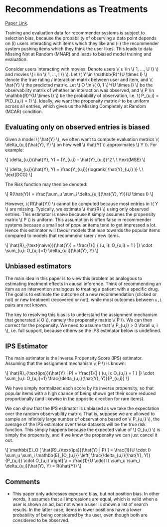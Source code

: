 # Recommendations as Treatments

[Paper Link](https://arxiv.org/pdf/1602.05352.pdf).

Training and evaluation data for recommender systems is subject to selection bias, because the probability of observing a data point depends on (i) users interacting with items which they like and (ii) the recommender system pushing items which they think the user likes. This leads to data Missing Not at Random (MNAR) and leads to biased model training and evaluation.

Consider users interacting with movies. Denote users \\( u \in \\{ 1, ..., U \\} \\) and movies \\( i \in \\{ 1, ..., I \\} \\). Let \\( Y \in \mathbb{R}^{U \times I} \\) denote the true rating / interaction matrix between user and item, and \\( \hat{Y} \\) the predicted matrix. Let \\( O \in \\{ 0, 1 \\}^{U \times I} \\) be the observability matrix of whether an interaction was observed, and \\( P \in \mathbb{R}^{U \times I} \\) be the probability of observation, i.e. \\( P_{u,i} = P(O_{u,i} = 1) \\). Ideally, we want the propensity matrix `P` to be uniform across all entries, which gives us the Missing Completely at Random (MCAR) condition.

## Evaluating only on observed entries is biased

Given a model \\( \hat{Y} \\), we often want to compute evaluation metrics \\( \delta_{u,i}(\hat{Y}, Y) \\) on how well \\( \hat{Y} \\) approximates \\( Y \\). For example:

\\[
    \delta_{u,i}(\hat{Y}, Y) = (Y_{u,i} - \hat{Y}_{u,i})^2 \ \ \text{MSE}
\\]

\\[
    \delta_{u,i}(\hat{Y}, Y) = \frac{Y_{u,i}}{logrank( \hat{Y}_{u,i} )} \ \ \text{DCG}
\\]

The Risk function may then be denoted:

\\[
    R(\hat{Y}) = \frac{\sum_u \sum_i \delta_{u,i}(\hat{Y}, Y)}{U \times I}
\\]

However, \\( R(\hat{Y}) \\) cannot be computed because most entries in \\( Y \\) are missing. Typically, we estimate \\( \hat{R} \\) using only observed entries. This estimator is naive because it simply assumes the propensity matrix \\( P \\) is uniform. This assumption is often false in recommender systems because a small set of popular items tend to get impressed a lot. Hence this estimator will favour models that lean towards the popular items compared to models that recommend rarer / new items.

\\[
    \hat{R}\_{\text{naive}}(\hat{Y}) = 
        \frac{1}{| \{ (u, i): O_{u,i} = 1  \} |} 
            \cdot 
        \sum_{u,i: O_{u,i}=1} \delta_{u,i}(\hat{Y}, Y)
\\]

## Unbiased estimators

The main idea in this paper is to view this problem as analogous to estimating treatment effects in causal inference. Think of recommending an item as an intervention analogous to treating a patient with a specific drug. The goal is to estimate the outcome of a new recommendation (clicked or not) or new treatment (recovered or not), while most outcomes between `u,i` pairs are not known.

The key to resolving this bias is to understand the assignment mechanism that generated \\( O \\), namely the propensity matrix \\( P \\). We can then correct for the propensity. We need to assume that \\( P_{u,i} > 0 \forall u, i \\), i.e. full support, because otherwise the IPS estimator below is undefined.

## IPS Estimator

The main estimator is the Inverse Propensity Score (IPS) estimator. Assuming that the assignment mechanism \\( P \\) is known:

\\[
    \hat{R}\_{\text{ips}}(\hat{Y} | P) = 
        \frac{1}{| \{ (u, i): O_{u,i} = 1  \} |} 
            \cdot 
        \sum_{u,i: O_{u,i}=1} \frac{\delta_{u,i}(\hat{Y}, Y)}{P_{u,i}}
\\]

We have simply normalized each score by its inverse propensity, so that popular items with a high chance of being shown get their score reduced proportionally (and likewise in the opposite direction for rare items).

We can show that the IPS estimator is unbiased as we take the expectation over the random observability matrix. That is, suppose we are allowed to sample an infinitely large number of observations based on \\( P_{u,i} \\), the average of the IPS estimator over these datasets will be the true risk function. This simply happens because the expected value of \\( O_{u,i} \\) is simply the propensity, and if we know the propensity we can just cancel it out.

\\[
    \mathbb{E}_O [ \hat{R}\_{\text{ips}}(\hat{Y} | P) ]
    = 
        \frac{1}{U \cdot I} \sum_u \sum_i \mathbb{E}\_{O\_{u,i}}
            \left[ \frac{\delta\_{u,i}(\hat{Y}, Y)}{P\_{u,i}} \cdot O\_{u,i} \right]
    \\\\ =
        \frac{1}{U \cdot I} \sum_u \sum_i \delta\_{u,i}(\hat{Y}, Y)
    = R(\hat{Y})
\\]

## Comments

* This paper only addresses exposure bias, but not position bias. In other words, it assumes that all impressions are equal, which is valid when a user is shown an ad, but not when a user is shown a list of search results. In the latter case, items in lower positions have a lower probability of being considered by the user, even though both are considered to be observed. 